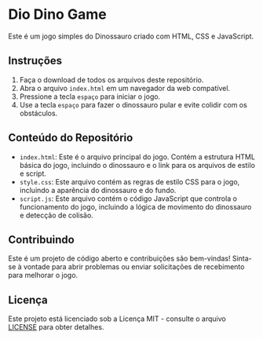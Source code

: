 # Dio Dino Game

Este é um jogo simples do Dinossauro criado com HTML, CSS e JavaScript.

## Instruções

1. Faça o download de todos os arquivos deste repositório.
2. Abra o arquivo `index.html` em um navegador da web compatível.
3. Pressione a tecla `espaço` para iniciar o jogo.
4. Use a tecla `espaço` para fazer o dinossauro pular e evite colidir com os obstáculos.

## Conteúdo do Repositório

- `index.html`: Este é o arquivo principal do jogo. Contém a estrutura HTML básica do jogo, incluindo o dinossauro e o link para os arquivos de estilo e script.
- `style.css`: Este arquivo contém as regras de estilo CSS para o jogo, incluindo a aparência do dinossauro e do fundo.
- `script.js`: Este arquivo contém o código JavaScript que controla o funcionamento do jogo, incluindo a lógica de movimento do dinossauro e detecção de colisão.

## Contribuindo

Este é um projeto de código aberto e contribuições são bem-vindas! Sinta-se à vontade para abrir problemas ou enviar solicitações de recebimento para melhorar o jogo.

## Licença

Este projeto está licenciado sob a Licença MIT - consulte o arquivo [LICENSE](LICENSE) para obter detalhes.

